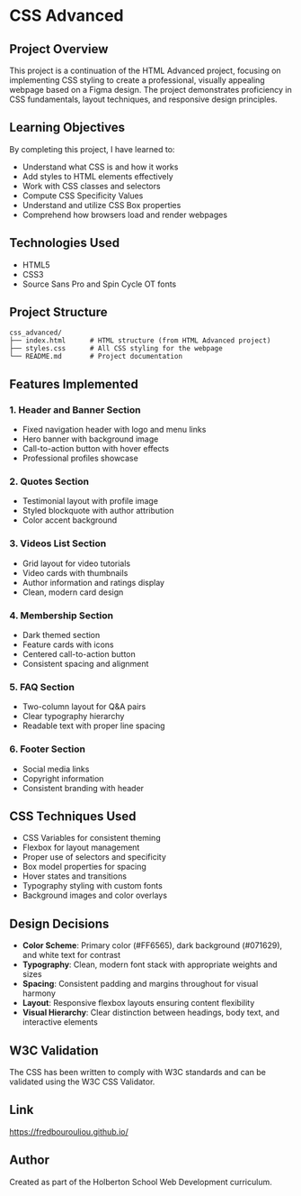 # CSS Advanced

## Project Overview

This project is a continuation of the HTML Advanced project, focusing on implementing CSS styling to create a professional, visually appealing webpage based on a Figma design. The project demonstrates proficiency in CSS fundamentals, layout techniques, and responsive design principles.

## Learning Objectives

By completing this project, I have learned to:

- Understand what CSS is and how it works
- Add styles to HTML elements effectively
- Work with CSS classes and selectors
- Compute CSS Specificity Values
- Understand and utilize CSS Box properties
- Comprehend how browsers load and render webpages

## Technologies Used

- HTML5
- CSS3
- Source Sans Pro and Spin Cycle OT fonts

## Project Structure

```
css_advanced/
├── index.html      # HTML structure (from HTML Advanced project)
├── styles.css      # All CSS styling for the webpage
└── README.md       # Project documentation
```

## Features Implemented

### 1. Header and Banner Section
- Fixed navigation header with logo and menu links
- Hero banner with background image
- Call-to-action button with hover effects
- Professional profiles showcase

### 2. Quotes Section
- Testimonial layout with profile image
- Styled blockquote with author attribution
- Color accent background

### 3. Videos List Section
- Grid layout for video tutorials
- Video cards with thumbnails
- Author information and ratings display
- Clean, modern card design

### 4. Membership Section
- Dark themed section
- Feature cards with icons
- Centered call-to-action button
- Consistent spacing and alignment

### 5. FAQ Section
- Two-column layout for Q&A pairs
- Clear typography hierarchy
- Readable text with proper line spacing

### 6. Footer Section
- Social media links
- Copyright information
- Consistent branding with header

## CSS Techniques Used

- CSS Variables for consistent theming
- Flexbox for layout management
- Proper use of selectors and specificity
- Box model properties for spacing
- Hover states and transitions
- Typography styling with custom fonts
- Background images and color overlays

## Design Decisions

- **Color Scheme**: Primary color (#FF6565), dark background (#071629), and white text for contrast
- **Typography**: Clean, modern font stack with appropriate weights and sizes
- **Spacing**: Consistent padding and margins throughout for visual harmony
- **Layout**: Responsive flexbox layouts ensuring content flexibility
- **Visual Hierarchy**: Clear distinction between headings, body text, and interactive elements

## W3C Validation

The CSS has been written to comply with W3C standards and can be validated using the W3C CSS Validator.

## Link

https://fredbourouliou.github.io/

## Author

Created as part of the Holberton School Web Development curriculum.